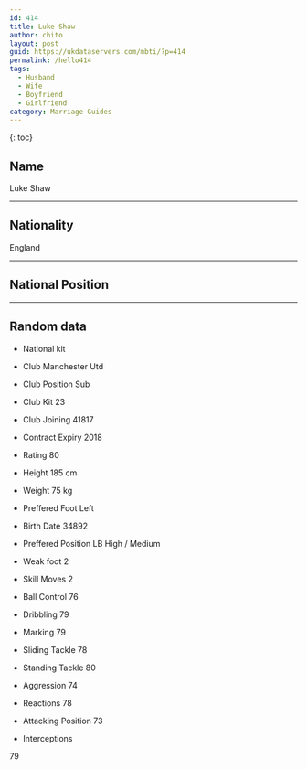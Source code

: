 ```yaml
---
id: 414
title: Luke Shaw
author: chito
layout: post
guid: https://ukdataservers.com/mbti/?p=414
permalink: /hello414
tags:
  - Husband
  - Wife
  - Boyfriend
  - Girlfriend
category: Marriage Guides
---
```



{: toc}

## Name  
Luke Shaw 

* * *

## Nationality  
England 

* * *

## National Position 

* * *

## Random data 

  * National kit 
  * Club 
Manchester Utd 

  * Club Position 
Sub 

  * Club Kit 
23 

  * Club Joining 
41817 

  * Contract Expiry 
2018 

  * Rating 
80 

  * Height 
185 cm 

  * Weight 
75 kg 

  * Preffered Foot 
Left 

  * Birth Date 
34892 

  * Preffered Position 
LB High / Medium 

  * Weak foot 
2 

  * Skill Moves 
2 

  * Ball Control 
76 

  * Dribbling 
79 

  * Marking 
79 

  * Sliding Tackle 
78 

  * Standing Tackle 
80 

  * Aggression 
74 

  * Reactions 
78 

  * Attacking Position 
73 

  * Interceptions 

79